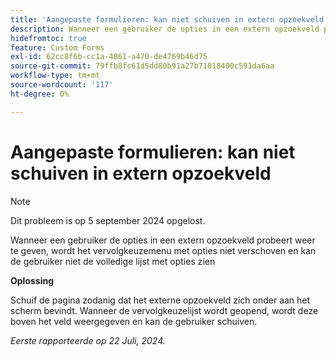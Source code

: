 ```yaml
---
title: 'Aangepaste formulieren: kan niet schuiven in extern opzoekveld'
description: Wanneer een gebruiker de opties in een extern opzoekveld probeert weer te geven, wordt het vervolgkeuzemenu met opties niet verschoven en kan de gebruiker niet de volledige lijst met opties zien
hidefromtoc: true
feature: Custom Forms
exl-id: 62cc8f6b-cc1a-4861-a470-de4769b46d75
source-git-commit: 79ffb8fc61d5dd80b91a27b71018400c591da6aa
workflow-type: tm+mt
source-wordcount: '117'
ht-degree: 0%

---
```


# Aangepaste formulieren: kan niet schuiven in extern opzoekveld

>[!NOTE]
>
>Dit probleem is op 5 september 2024 opgelost.

Wanneer een gebruiker de opties in een extern opzoekveld probeert weer te geven, wordt het vervolgkeuzemenu met opties niet verschoven en kan de gebruiker niet de volledige lijst met opties zien

**Oplossing**

Schuif de pagina zodanig dat het externe opzoekveld zich onder aan het scherm bevindt. Wanneer de vervolgkeuzelijst wordt geopend, wordt deze boven het veld weergegeven en kan de gebruiker schuiven.

_Eerste rapporteerde op 22 Juli, 2024._
